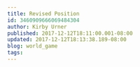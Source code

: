 ```yaml
---
title: Revised Position
id: 3460909666069484304
author: Kirby Urner
published: 2017-12-12T18:11:00.001-08:00
updated: 2017-12-12T18:13:38.189-08:00
blog: world_game
tags: 
---
```


